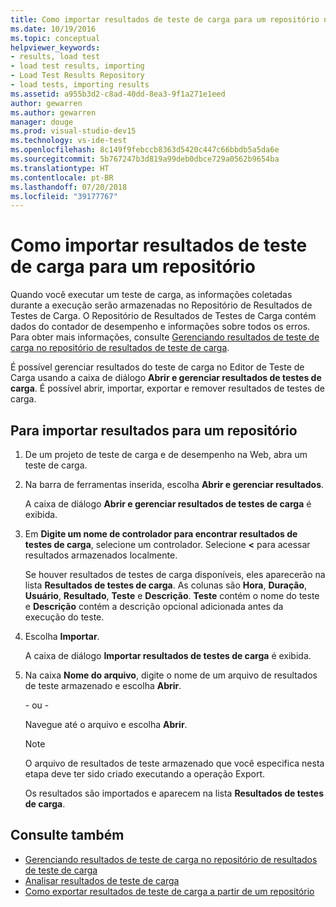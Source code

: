 ```yaml
---
title: Como importar resultados de teste de carga para um repositório no Visual Studio
ms.date: 10/19/2016
ms.topic: conceptual
helpviewer_keywords:
- results, load test
- load test results, importing
- Load Test Results Repository
- load tests, importing results
ms.assetid: a955b3d2-c8ad-40dd-8ea3-9f1a271e1eed
author: gewarren
ms.author: gewarren
manager: douge
ms.prod: visual-studio-dev15
ms.technology: vs-ide-test
ms.openlocfilehash: 8c149f9febccb8363d5420c447c66bbdb5a5da6e
ms.sourcegitcommit: 5b767247b3d819a99deb0dbce729a0562b9654ba
ms.translationtype: HT
ms.contentlocale: pt-BR
ms.lasthandoff: 07/20/2018
ms.locfileid: "39177767"
---
```

# <a name="how-to-import-load-test-results-into-a-repository"></a>Como importar resultados de teste de carga para um repositório

Quando você executar um teste de carga, as informações coletadas durante a execução serão armazenadas no Repositório de Resultados de Testes de Carga. O Repositório de Resultados de Testes de Carga contém dados do contador de desempenho e informações sobre todos os erros. Para obter mais informações, consulte [Gerenciando resultados de teste de carga no repositório de resultados de teste de carga](../test/manage-load-test-results-in-the-load-test-results-repository.md).

 É possível gerenciar resultados do teste de carga no Editor de Teste de Carga usando a caixa de diálogo **Abrir e gerenciar resultados de testes de carga**. É possível abrir, importar, exportar e remover resultados de testes de carga.

## <a name="to-import-results-into-a-repository"></a>Para importar resultados para um repositório

1.  De um projeto de teste de carga e de desempenho na Web, abra um teste de carga.

2.  Na barra de ferramentas inserida, escolha **Abrir e gerenciar resultados**.

     A caixa de diálogo **Abrir e gerenciar resultados de testes de carga** é exibida.

3.  Em **Digite um nome de controlador para encontrar resultados de testes de carga**, selecione um controlador. Selecione **<local>\<** para acessar resultados armazenados localmente.

     Se houver resultados de testes de carga disponíveis, eles aparecerão na lista **Resultados de testes de carga**. As colunas são **Hora**, **Duração**, **Usuário**, **Resultado**, **Teste** e **Descrição**. **Teste** contém o nome do teste e **Descrição** contém a descrição opcional adicionada antes da execução do teste.

4.  Escolha **Importar**.

     A caixa de diálogo **Importar resultados de testes de carga** é exibida.

5.  Na caixa **Nome do arquivo**, digite o nome de um arquivo de resultados de teste armazenado e escolha **Abrir**.

     \- ou -

     Navegue até o arquivo e escolha **Abrir**.

    > [!NOTE]
    > O arquivo de resultados de teste armazenado que você especifica nesta etapa deve ter sido criado executando a operação Export.

     Os resultados são importados e aparecem na lista **Resultados de testes de carga**.

## <a name="see-also"></a>Consulte também

- [Gerenciando resultados de teste de carga no repositório de resultados de teste de carga](../test/manage-load-test-results-in-the-load-test-results-repository.md)
- [Analisar resultados de teste de carga](../test/analyze-load-test-results-using-the-load-test-analyzer.md)
- [Como exportar resultados de teste de carga a partir de um repositório](../test/how-to-export-load-test-results-from-a-repository.md)